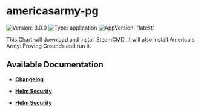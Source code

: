 # americasarmy-pg

![Version: 3.0.0](https://img.shields.io/badge/Version-3.0.0-informational?style=flat-square) ![Type: application](https://img.shields.io/badge/Type-application-informational?style=flat-square) ![AppVersion: "latest"](https://img.shields.io/badge/AppVersion-"latest"-informational?style=flat-square)

This Chart will download and install SteamCMD. It will also install America's Army: Proving Grounds and run it.

## Available Documentation

- [**Changelog**](CHANGELOG)

- [**Helm Security**](container-security)

- [**Helm Security**](helm-security)


